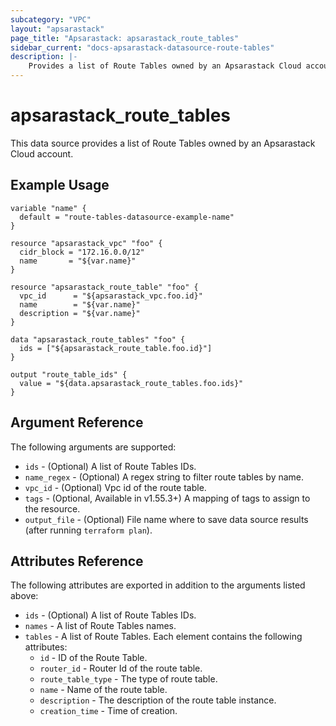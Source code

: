 ```yaml
---
subcategory: "VPC"
layout: "apsarastack"
page_title: "Apsarastack: apsarastack_route_tables"
sidebar_current: "docs-apsarastack-datasource-route-tables"
description: |-
    Provides a list of Route Tables owned by an Apsarastack Cloud account.
---
```


# apsarastack\_route\_tables

This data source provides a list of Route Tables owned by an Apsarastack Cloud account.


## Example Usage

```
variable "name" {
  default = "route-tables-datasource-example-name"
}

resource "apsarastack_vpc" "foo" {
  cidr_block = "172.16.0.0/12"
  name       = "${var.name}"
}

resource "apsarastack_route_table" "foo" {
  vpc_id      = "${apsarastack_vpc.foo.id}"
  name        = "${var.name}"
  description = "${var.name}"
}

data "apsarastack_route_tables" "foo" {
  ids = ["${apsarastack_route_table.foo.id}"]
}

output "route_table_ids" {
  value = "${data.apsarastack_route_tables.foo.ids}"
}
```

## Argument Reference

The following arguments are supported:

* `ids` - (Optional) A list of Route Tables IDs.
* `name_regex` - (Optional) A regex string to filter route tables by name.
* `vpc_id` - (Optional) Vpc id of the route table.
* `tags` - (Optional, Available in v1.55.3+) A mapping of tags to assign to the resource.
* `output_file` - (Optional) File name where to save data source results (after running `terraform plan`).

## Attributes Reference

The following attributes are exported in addition to the arguments listed above:

* `ids` - (Optional) A list of Route Tables IDs.
* `names` - A list of Route Tables names.
* `tables` - A list of Route Tables. Each element contains the following attributes:
  * `id` - ID of the Route Table.
  * `router_id` - Router Id of the route table.
  * `route_table_type` - The type of route table.
  * `name` - Name of the route table.
  * `description` - The description of the route table instance.
  * `creation_time` - Time of creation.
  

